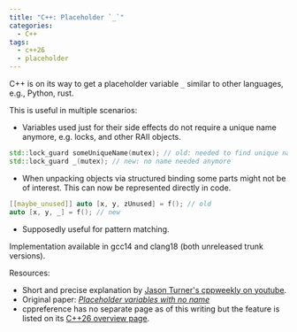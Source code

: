```yaml
---
title: "C++: Placeholder `_`"
categories:
  - C++
tags:
  - c++26
  - placeholder
---
```


C++ is on its way to get a placeholder variable `_` similar to other languages, e.g., Python, rust.

This is useful in multiple scenarios:
- Variables used just for their side effects do not require a unique name anymore, e.g. locks, and other RAII objects.
```c++
std::lock_guard someUniqueName(mutex); // old: needed to find unique name
std::lock_guard _(mutex); // new: no name needed anymore
```
- When unpacking objects via structured binding some parts might not be of interest.
    This can now be represented directly in code.
```c++
[[maybe_unused]] auto [x, y, zUnused] = f(); // old
auto [x, y, _] = f(); // new
```
- Supposedly useful for pattern matching.

Implementation available in gcc14 and clang18 (both unreleased trunk versions).

Resources:
- Short and precise explanation by [Jason Turner's cppweekly on youtube](https://www.youtube.com/watch?v=OZ1gNuF60BU).
- Original paper: [_Placeholder variables with no name_](https://www.open-std.org/jtc1/sc22/wg21/docs/papers/2023/p2169r4.pdf)
- cppreference has no separate page as of this writing but the feature is listed on its [C++26 overview page](https://en.cppreference.com/w/cpp/26).

